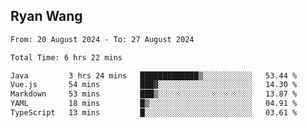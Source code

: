 ## Ryan Wang

<!--START_SECTION:waka-->

```txt
From: 20 August 2024 - To: 27 August 2024

Total Time: 6 hrs 22 mins

Java         3 hrs 24 mins   █████████████▒░░░░░░░░░░░   53.44 %
Vue.js       54 mins         ███▓░░░░░░░░░░░░░░░░░░░░░   14.30 %
Markdown     53 mins         ███▒░░░░░░░░░░░░░░░░░░░░░   13.87 %
YAML         18 mins         █▒░░░░░░░░░░░░░░░░░░░░░░░   04.91 %
TypeScript   13 mins         █░░░░░░░░░░░░░░░░░░░░░░░░   03.61 %
```

<!--END_SECTION:waka-->
